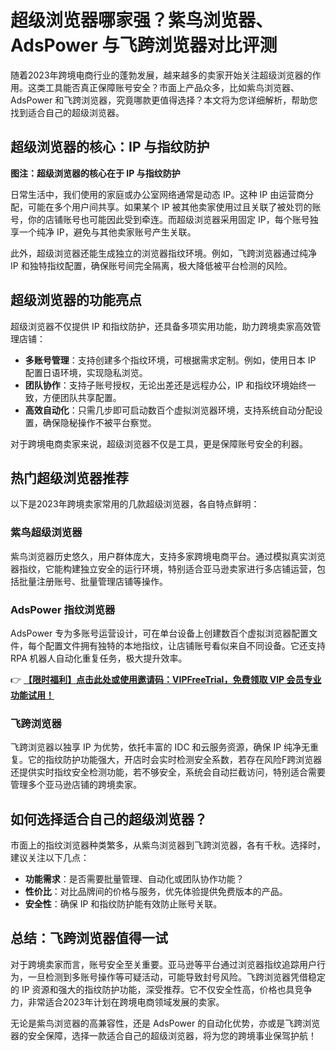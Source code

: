 # 超级浏览器哪家强？紫鸟浏览器、AdsPower 与飞跨浏览器对比评测

随着2023年跨境电商行业的蓬勃发展，越来越多的卖家开始关注超级浏览器的作用。这类工具能否真正保障账号安全？市面上产品众多，比如紫鸟浏览器、AdsPower 和飞跨浏览器，究竟哪款更值得选择？本文将为您详细解析，帮助您找到适合自己的超级浏览器。

## 超级浏览器的核心：IP 与指纹防护

  
**图注：超级浏览器的核心在于 IP 与指纹防护**

日常生活中，我们使用的家庭或办公室网络通常是动态 IP。这种 IP 由运营商分配，可能在多个用户间共享。如果某个 IP 被其他卖家使用过且关联了被处罚的账号，你的店铺账号也可能因此受到牵连。而超级浏览器采用固定 IP，每个账号独享一个纯净 IP，避免与其他卖家账号产生关联。

此外，超级浏览器还能生成独立的浏览器指纹环境。例如，飞跨浏览器通过纯净 IP 和独特指纹配置，确保账号间完全隔离，极大降低被平台检测的风险。

## 超级浏览器的功能亮点

超级浏览器不仅提供 IP 和指纹防护，还具备多项实用功能，助力跨境卖家高效管理店铺：

- **多账号管理**：支持创建多个指纹环境，可根据需求定制。例如，使用日本 IP 配置日语环境，实现隐私浏览。
- **团队协作**：支持子账号授权，无论出差还是远程办公，IP 和指纹环境始终一致，方便团队共享配置。
- **高效自动化**：只需几步即可启动数百个虚拟浏览器环境，支持系统自动分配设置，确保隐秘操作不被平台察觉。

对于跨境电商卖家来说，超级浏览器不仅是工具，更是保障账号安全的利器。

## 热门超级浏览器推荐

以下是2023年跨境卖家常用的几款超级浏览器，各自特点鲜明：

### 紫鸟超级浏览器

紫鸟浏览器历史悠久，用户群体庞大，支持多家跨境电商平台。通过模拟真实浏览器指纹，它能构建独立安全的运行环境，特别适合亚马逊卖家进行多店铺运营，包括批量注册账号、批量管理店铺等操作。

### AdsPower 指纹浏览器

AdsPower 专为多账号运营设计，可在单台设备上创建数百个虚拟浏览器配置文件，每个配置文件拥有独特的本地指纹，让店铺账号看似来自不同设备。它还支持 RPA 机器人自动化重复任务，极大提升效率。  

👉 **[【限时福利】点击此处或使用邀请码：VIPFreeTrial，免费领取 VIP 会员专业功能试用！](https://bit.ly/adspower_free)**

### 飞跨浏览器

飞跨浏览器以独享 IP 为优势，依托丰富的 IDC 和云服务资源，确保 IP 纯净无重复。它的指纹防护功能强大，开店时会实时检测安全系数，若存在风险F跨浏览器还提供实时指纹安全检测功能，若不够安全，系统会自动拦截访问，特别适合需要管理多个亚马逊店铺的跨境卖家。

## 如何选择适合自己的超级浏览器？

市面上的指纹浏览器种类繁多，从紫鸟浏览器到飞跨浏览器，各有千秋。选择时，建议关注以下几点：

- **功能需求**：是否需要批量管理、自动化或团队协作功能？
- **性价比**：对比品牌间的价格与服务，优先体验提供免费版本的产品。
- **安全性**：确保 IP 和指纹防护能有效防止账号关联。

## 总结：飞跨浏览器值得一试

对于跨境卖家而言，账号安全至关重要。亚马逊等平台通过浏览器指纹追踪用户行为，一旦检测到多账号操作等可疑活动，可能导致封号风险。飞跨浏览器凭借稳定的 IP 资源和强大的指纹防护功能，深受推荐。它不仅安全性高，价格也具竞争力，非常适合2023年计划在跨境电商领域发展的卖家。

无论是紫鸟浏览器的高兼容性，还是 AdsPower 的自动化优势，亦或是飞跨浏览器的安全保障，选择一款适合自己的超级浏览器，将为您的跨境事业保驾护航！